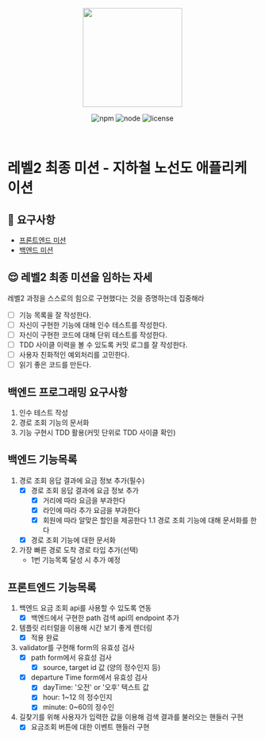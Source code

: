 <p align="center">
    <img width="200px;" src="https://raw.githubusercontent.com/woowacourse/atdd-subway-admin-frontend/master/images/main_logo.png"/>
</p>
<p align="center">
  <img alt="npm" src="https://img.shields.io/badge/npm-%3E%3D%205.5.0-blue">
  <img alt="node" src="https://img.shields.io/badge/node-%3E%3D%209.3.0-blue">
  <img alt="license" src="https://img.shields.io/github/license/woowacourse/atdd-subway-2020">
</p>

<br>

# 레벨2 최종 미션 - 지하철 노선도 애플리케이션

## 🎯 요구사항
- [프론트엔드 미션](https://github.com/woowacourse/atdd-subway-2020/blob/master/frontend-mission.md)
- [백엔드 미션](https://github.com/woowacourse/atdd-subway-2020/blob/master/backend-mission.md)

## 😌 레벨2 최종 미션을 임하는 자세
레벨2 과정을 스스로의 힘으로 구현했다는 것을 증명하는데 집중해라
- [ ] 기능 목록을 잘 작성한다.  
- [ ] 자신이 구현한 기능에 대해 인수 테스트를 작성한다.
- [ ] 자신이 구현한 코드에 대해 단위 테스트를 작성한다.
- [ ] TDD 사이클 이력을 볼 수 있도록 커밋 로그를 잘 작성한다.
- [ ] 사용자 친화적인 예외처리를 고민한다.
- [ ] 읽기 좋은 코드를 만든다.

## 백엔드 프로그래밍 요구사항
1. 인수 테스트 작성
2. 경로 조회 기능의 문서화
3. 기능 구현시 TDD 활용(커밋 단위로 TDD 사이클 확인)

## 백엔드 기능목록
1. 경로 조회 응답 결과에 요금 정보 추가(필수)
    - [x] 경로 조회 응답 결과에 요금 정보 추가
        - [x] 거리에 따라 요금을 부과한다 
        - [x] 라인에 따라 추가 요금을 부과한다
        - [x] 회원에 따라 알맞은 할인을 제공한다
1.1 경로 조회 기능에 대해 문서화를 한다
    - [x] 경로 조회 기능에 대한 문서화
2. 가장 빠른 경로 도착 경로 타입 추가(선택)
    - 1번 기능목록 달성 시 추가 예정
    
## 프론트엔드 기능목록
1. 백엔드 요금 조회 api를 사용할 수 있도록 연동
    - [x] 백엔드에서 구현한 path 검색 api의 endpoint 추가
2. 템플릿 리터럴을 이용해 시간 보기 좋게 렌더링
    - [x] 적용 완료
3. validator를 구현해 form의 유효성 검사
    - [x] path form에서 유효성 검사
        - [x] source, target id 값 (양의 정수인지 등)
    - [x] departure Time form에서 유효성 검사
        - [x] dayTime: '오전' or '오후' 텍스트 값
        - [x] hour: 1~12 의 정수인지
        - [x] minute: 0~60의 정수인
4. 길찾기를 위해 사용자가 입력한 값을 이용해 검색 결과를 불러오는 핸들러 구현
    - [x] 요금조회 버튼에 대한 이벤트 핸들러 구현